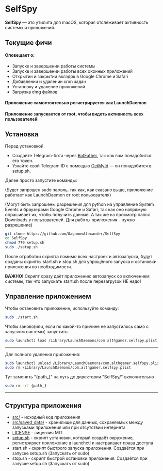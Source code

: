 # SelfSpy
**SelfSpy** — это утилита для macOS, которая отслеживает активность системы и приложений.

## Текущие фичи
#### Оповещает о:
- Запуске и завершении работы системы
- Запуске и завершении работы всех оконных приложений
- Открытии и закрытии вкладок в Google Chrome и Safari
- Добавлении и удалении cron задач
- Установку и удаление приложений
- Загрузка dmg файлов
#### Приложение самостоятельно регистрируется как LaunchDaemon
#### Приложение запускается от root, чтобы видеть активность всех пользователей

## Установка
Перед установкой:
- Создайте Telegram-бота через [BotFather](https://t.me/BotFather), так как вам понадобится его токен.
- Узнайте свой Telegram ID с помощью [GetMyId](https://t.me/getmyid_bot) — он понадобится в setup.sh.

Далее просто запустите команды:

(Будет запрошен sudo пароль, так как, как сказано выше, приложение работает как LaunchDaemon от root пользователя)

(Могут быть запрошены разрешения для python на управление System Events и браузерами Google Chrome и Safari, так как оно напрямую опрашивает их, чтобы получить данные. А так же на просмотр папок Downloads у пользователей. Для работы приложения - нужно разрешение)
```sh
git clone https://github.com/GaganovAlexander/SelfSpy
cd SelfSpy
chmod 770 setup.sh
sudo ./setup.sh
```
После отработки скрипта помимо всех настроек и автозапуска, будут созданы скрипты start.sh и stop.sh для упрощёного запуска и остановки приложения по необходимости.

**ВАЖНО!** Скрипт сразу даёт приложению автозапуск со включением системы, так что запускать start.sh после перезагрузок НЕ надо!
## Управление приложением
Чтобы остановить приложение, используйте команду:
```sh
sudo ./start.sh
```
Чтобы заново(или, если по какой-то причине не запустилось само с запуском системы) запустить:
```sh
sudo launchctl load /Library/LaunchDaemons/com.althgamer.selfspy.plist
```
---
Для полного удаления приложения:
```sh
sudo launchctl unload /Library/LaunchDaemons/com.althgamer.selfspy.plist
sudo rm /Library/LaunchDaemons/com.althgamer.selfspy.plist
```
Тут заменить "{path_}" на путь до директории "SelfSpy/" включительно
```sh
sudo rm -rf {path_}
```
---

## Структура приложения
- [src/](https://github.com/GaganovAlexander/SelfSpy/blob/main/src) - исходный код приложения
- [src/saved_data/](https://github.com/GaganovAlexander/SelfSpy/blob/main/src/saved_data) - хранилище для данных, сохраняемых между запусками приложения или при отсутствии интернета
- [LICENSE](https://github.com/GaganovAlexander/SelfSpy/blob/main/LICENSE) - лицензия MIT
- [setup.sh](https://github.com/GaganovAlexander/SelfSpy/blob/main/setup.sh) - скрипт установки, который создаёт окружение, регистрирует приложение в launchctl и настраивает права доступа  
- start.sh - скрипт быстрого запуска приложения. Создаётся при запуске setup.sh (Запускать от sudo)
- stop.sh - скрипт быстрой остановки приложения. Создаётся при запуске setup.sh (Запускать от sudo)